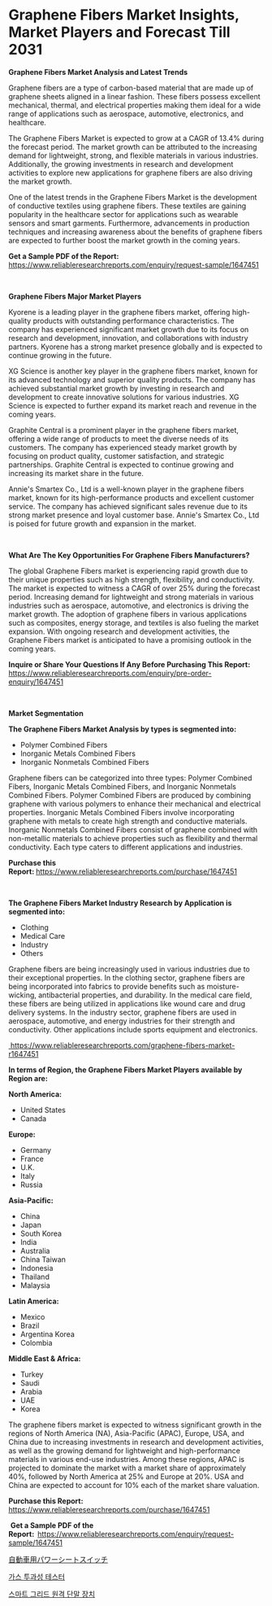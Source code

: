 <p><h1>Graphene Fibers Market Insights, Market Players and Forecast Till 2031</h1></p><p><strong>Graphene Fibers Market Analysis and Latest Trends</strong></p>
<p><p>Graphene fibers are a type of carbon-based material that are made up of graphene sheets aligned in a linear fashion. These fibers possess excellent mechanical, thermal, and electrical properties making them ideal for a wide range of applications such as aerospace, automotive, electronics, and healthcare.</p><p>The Graphene Fibers Market is expected to grow at a CAGR of 13.4% during the forecast period. The market growth can be attributed to the increasing demand for lightweight, strong, and flexible materials in various industries. Additionally, the growing investments in research and development activities to explore new applications for graphene fibers are also driving the market growth.</p><p>One of the latest trends in the Graphene Fibers Market is the development of conductive textiles using graphene fibers. These textiles are gaining popularity in the healthcare sector for applications such as wearable sensors and smart garments. Furthermore, advancements in production techniques and increasing awareness about the benefits of graphene fibers are expected to further boost the market growth in the coming years.</p></p>
<p><strong>Get a Sample PDF of the Report:&nbsp;</strong> <a href="https://www.reliableresearchreports.com/enquiry/request-sample/1647451">https://www.reliableresearchreports.com/enquiry/request-sample/1647451</a></p>
<p>&nbsp;</p>
<p><strong>Graphene Fibers Major Market Players</strong></p>
<p><p>Kyorene is a leading player in the graphene fibers market, offering high-quality products with outstanding performance characteristics. The company has experienced significant market growth due to its focus on research and development, innovation, and collaborations with industry partners. Kyorene has a strong market presence globally and is expected to continue growing in the future.</p><p>XG Science is another key player in the graphene fibers market, known for its advanced technology and superior quality products. The company has achieved substantial market growth by investing in research and development to create innovative solutions for various industries. XG Science is expected to further expand its market reach and revenue in the coming years.</p><p>Graphite Central is a prominent player in the graphene fibers market, offering a wide range of products to meet the diverse needs of its customers. The company has experienced steady market growth by focusing on product quality, customer satisfaction, and strategic partnerships. Graphite Central is expected to continue growing and increasing its market share in the future.</p><p>Annie's Smartex Co., Ltd is a well-known player in the graphene fibers market, known for its high-performance products and excellent customer service. The company has achieved significant sales revenue due to its strong market presence and loyal customer base. Annie's Smartex Co., Ltd is poised for future growth and expansion in the market.</p></p>
<p>&nbsp;</p>
<p><strong>What Are The Key Opportunities For Graphene Fibers Manufacturers?</strong></p>
<p><p>The global Graphene Fibers market is experiencing rapid growth due to their unique properties such as high strength, flexibility, and conductivity. The market is expected to witness a CAGR of over 25% during the forecast period. Increasing demand for lightweight and strong materials in various industries such as aerospace, automotive, and electronics is driving the market growth. The adoption of graphene fibers in various applications such as composites, energy storage, and textiles is also fueling the market expansion. With ongoing research and development activities, the Graphene Fibers market is anticipated to have a promising outlook in the coming years.</p></p>
<p><strong>Inquire or Share Your Questions If Any Before Purchasing This Report:</strong> <a href="https://www.reliableresearchreports.com/enquiry/pre-order-enquiry/1647451">https://www.reliableresearchreports.com/enquiry/pre-order-enquiry/1647451</a></p>
<p>&nbsp;</p>
<p><strong>Market Segmentation</strong></p>
<p><strong>The Graphene Fibers Market Analysis by types is segmented into:</strong></p>
<p><ul><li>Polymer Combined Fibers</li><li>Inorganic Metals Combined Fibers</li><li>Inorganic Nonmetals Combined Fibers</li></ul></p>
<p><p>Graphene fibers can be categorized into three types: Polymer Combined Fibers, Inorganic Metals Combined Fibers, and Inorganic Nonmetals Combined Fibers. Polymer Combined Fibers are produced by combining graphene with various polymers to enhance their mechanical and electrical properties. Inorganic Metals Combined Fibers involve incorporating graphene with metals to create high strength and conductive materials. Inorganic Nonmetals Combined Fibers consist of graphene combined with non-metallic materials to achieve properties such as flexibility and thermal conductivity. Each type caters to different applications and industries.</p></p>
<p><strong>Purchase this Report:&nbsp;</strong><a href="https://www.reliableresearchreports.com/purchase/1647451">https://www.reliableresearchreports.com/purchase/1647451</a></p>
<p>&nbsp;</p>
<p><strong>The Graphene Fibers Market Industry Research by Application is segmented into:</strong></p>
<p><ul><li>Clothing</li><li>Medical Care</li><li>Industry</li><li>Others</li></ul></p>
<p><p>Graphene fibers are being increasingly used in various industries due to their exceptional properties. In the clothing sector, graphene fibers are being incorporated into fabrics to provide benefits such as moisture-wicking, antibacterial properties, and durability. In the medical care field, these fibers are being utilized in applications like wound care and drug delivery systems. In the industry sector, graphene fibers are used in aerospace, automotive, and energy industries for their strength and conductivity. Other applications include sports equipment and electronics.</p></p>
<p><a href="https://www.reliableresearchreports.com/graphene-fibers-market-r1647451">&nbsp;https://www.reliableresearchreports.com/graphene-fibers-market-r1647451</a></p>
<p><strong>In terms of Region, the Graphene Fibers Market Players available by Region are:</strong></p>
<p>
    <p> <strong> North America: </strong>
        <ul>
            <li>United States</li>
            <li>Canada</li>
        </ul>
        </p> 
    <p> <strong> Europe: </strong>
        <ul>
            <li>Germany</li>
            <li>France</li>
            <li>U.K.</li>
            <li>Italy</li>
            <li>Russia</li>
        </ul>
        </p> 
    <p> <strong> Asia-Pacific: </strong>
        <ul>
            <li>China</li>
            <li>Japan</li>
            <li>South Korea</li>
            <li>India</li>
            <li>Australia</li>
            <li>China Taiwan</li>
            <li>Indonesia</li>
            <li>Thailand</li>
            <li>Malaysia</li>
        </ul>
        </p> 
    <p> <strong> Latin America: </strong>
        <ul>
            <li>Mexico</li>
            <li>Brazil</li>
            <li>Argentina Korea</li>
            <li>Colombia</li>
        </ul>
        </p> 
    <p> <strong> Middle East & Africa: </strong>
        <ul>
            <li>Turkey</li>
            <li>Saudi</li>
            <li>Arabia</li>
            <li>UAE</li>
            <li>Korea</li>
        </ul>
    </p>
    </p>
<p><p>The graphene fibers market is expected to witness significant growth in the regions of North America (NA), Asia-Pacific (APAC), Europe, USA, and China due to increasing investments in research and development activities, as well as the growing demand for lightweight and high-performance materials in various end-use industries. Among these regions, APAC is projected to dominate the market with a market share of approximately 40%, followed by North America at 25% and Europe at 20%. USA and China are expected to account for 10% each of the market share valuation.</p></p>
<p><strong>Purchase this Report: </strong><a href="https://www.reliableresearchreports.com/purchase/1647451">https://www.reliableresearchreports.com/purchase/1647451</a></p>
<p>&nbsp;<strong>Get a Sample PDF of the Report:&nbsp;&nbsp;</strong><a href="https://www.reliableresearchreports.com/enquiry/request-sample/1647451">https://www.reliableresearchreports.com/enquiry/request-sample/1647451</a></p>
<p><strong></strong></p>
<p><p><a href="https://medium.com/@barrycuda1974/%E8%87%AA%E5%8B%95%E8%BB%8A%E3%83%91%E3%83%AF%E3%83%BC%E3%82%B7%E3%83%BC%E3%83%88%E3%82%B9%E3%82%A4%E3%83%83%E3%83%81%E5%B8%82%E5%A0%B4%E3%81%AE%E8%A6%8F%E6%A8%A1-%E5%B8%82%E5%A0%B4%E5%8B%95%E5%90%91%E3%81%A8%E5%B8%82%E5%A0%B4%E4%BA%88%E6%B8%AC-2024%E5%B9%B4%E3%81%8B%E3%82%892031%E5%B9%B4%E3%81%BE%E3%81%A7-4d2c2f802118">自動車用パワーシートスイッチ</a></p><p><a href="https://medium.com/@mayekuhic00/%EA%B0%80%EC%8A%A4-%ED%88%AC%EA%B3%BC%EB%A0%A5-%ED%85%8C%EC%8A%A4%ED%84%B0-%EC%8B%9C%EC%9E%A5-%EB%A9%94%ED%8A%B8%EB%A6%AD-%ED%95%B4%EB%8F%85-%EC%8B%9C%EC%9E%A5-%EC%A0%90%EC%9C%A0%EC%9C%A8-%ED%8A%B8%EB%A0%8C%EB%93%9C-%EB%B0%8F-%EC%84%B1%EC%9E%A5-%ED%8C%A8%ED%84%B4-ec85122aaee1">가스 투과성 테스터</a></p><p><a href="https://medium.com/@lizaheller2023/%EC%8A%A4%EB%A7%88%ED%8A%B8-%EA%B7%B8%EB%A6%AC%EB%93%9C-%EC%9B%90%EA%B2%A9-%EB%8B%A8%EB%A7%90-%EC%9E%A5%EC%B9%98-%EC%8B%9C%EC%9E%A5-%EC%A0%84%EB%A7%9D-%EC%82%B0%EC%97%85-%EA%B0%9C%EC%9A%94-%EB%B0%8F-%EC%98%88%EC%B8%A1-2024%EB%85%84%EB%B6%80%ED%84%B0-2031%EB%85%84-0dd5e38832e5">스마트 그리드 원격 단말 장치</a></p></p>